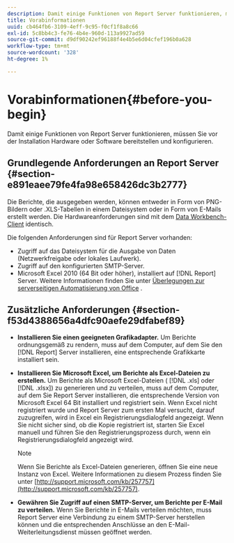 ```yaml
---
description: Damit einige Funktionen von Report Server funktionieren, müssen Sie vor der Installation Hardware oder Software bereitstellen und konfigurieren.
title: Vorabinformationen
uuid: cb464fb6-3109-4eff-9c95-f0cf1f8a8c66
exl-id: 5c8bb4c3-fe76-4b4e-960d-113a9927ad59
source-git-commit: d9df90242ef96188f4e4b5e6d04cfef196b0a628
workflow-type: tm+mt
source-wordcount: '328'
ht-degree: 1%

---
```


# Vorabinformationen{#before-you-begin}

Damit einige Funktionen von Report Server funktionieren, müssen Sie vor der Installation Hardware oder Software bereitstellen und konfigurieren.

## Grundlegende Anforderungen an Report Server {#section-e891eaee79fe4fa98e658426dc3b2777}

Die Berichte, die ausgegeben werden, können entweder in Form von PNG-Bildern oder .XLS-Tabellen in einem Dateisystem oder in Form von E-Mails erstellt werden. Die Hardwareanforderungen sind mit dem [Data Workbench-Client](https://docs.adobe.com/content/help/en/data-workbench/using/install/c-data-workbench-client-install.html#Data_Workbench_Client_Minimum_System_Requirements) identisch.

Die folgenden Anforderungen sind für Report Server vorhanden:

* Zugriff auf das Dateisystem für die Ausgabe von Daten (Netzwerkfreigabe oder lokales Laufwerk).
* Zugriff auf den konfigurierten SMTP-Server.
* Microsoft Excel 2010 (64 Bit oder höher), installiert auf [!DNL Report] Server. Weitere Informationen finden Sie unter [Überlegungen zur serverseitigen Automatisierung von Office](http://support.microsoft.com/kb/257757) .

## Zusätzliche Anforderungen {#section-f53d4388656a4dfc90aefe29dfabef89}

* **Installieren Sie einen geeigneten Grafikadapter.** Um Berichte ordnungsgemäß zu rendern, muss auf dem Computer, auf dem Sie den  [!DNL Report] Server installieren, eine entsprechende Grafikkarte installiert sein.

* **Installieren Sie Microsoft Excel, um Berichte als Excel-Dateien zu erstellen.** Um Berichte als Microsoft Excel-Dateien (  [!DNL .xls] oder  [!DNL .xlsx]) zu generieren und zu verteilen, muss auf dem Computer, auf dem Sie Report Server installieren, die entsprechende Version von Microsoft Excel 64 Bit installiert und registriert sein. Wenn Excel nicht registriert wurde und Report Server zum ersten Mal versucht, darauf zuzugreifen, wird in Excel ein Registrierungsdialogfeld angezeigt. Wenn Sie nicht sicher sind, ob die Kopie registriert ist, starten Sie Excel manuell und führen Sie den Registrierungsprozess durch, wenn ein Registrierungsdialogfeld angezeigt wird.

   >[!NOTE]
   >
   >Wenn Sie Berichte als Excel-Dateien generieren, öffnen Sie eine neue Instanz von Excel. Weitere Informationen zu diesem Prozess finden Sie unter [http://support.microsoft.com/kb/257757](http://support.microsoft.com/kb/257757).

* **Gewähren Sie Zugriff auf einen SMTP-Server, um Berichte per E-Mail zu verteilen.** Wenn Sie Berichte in E-Mails verteilen möchten, muss Report Server eine Verbindung zu einem SMTP-Server herstellen können und die entsprechenden Anschlüsse an den E-Mail-Weiterleitungsdienst müssen geöffnet werden.
